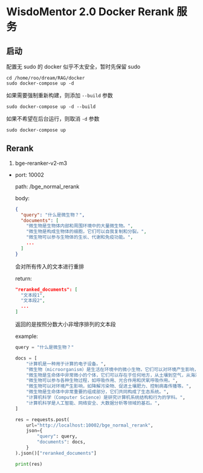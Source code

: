 # WisdoMentor 2.0 Docker Rerank 服务

## 启动

配置无 sudo 的 docker 似乎不太安全，暂时先保留 sudo

``` shell
cd /home/roo/dream/RAG/docker
sudo docker-compose up -d
```

如果需要强制重新构建，则添加 `--build` 参数

``` shell
sudo docker-compose up -d --build
```

如果不希望在后台运行，则取消 `-d` 参数

``` shell
sudo docker-compose up
```

## Rerank

1. bge-reranker-v2-m3

  - port: 10002

    path: /bge_normal_rerank

    body:

    ```json
    {
      "query": "什么是微生物？",
      "documents": [
        "微生物是生物体内部和周围环境中的大量微生物。",
        "微生物是构成生物体的细胞，它们可以自我复制和分裂。",
        "微生物可以参与生物体的生长、代谢和免疫功能。",
        ...
      ]
    }
    ```

    会对所有传入的文本进行重排

    return:

    ```json
    "reranked_documents": [
      "文本段1",
      "文本段2",
      ...
    ]
    ```

    返回的是按照分数大小非增序排列的文本段

    example:

    ``` python
    query = "什么是微生物？"

    docs = [
        "计算机是一种用于计算的电子设备。",
        "微生物（microorganism）是生活在环境中的微小生物，它们可以对环境产生影响，并参与生物圈的形成。",
        "微生物是生命体中非常微小的个体，它们可以存在于任何地方，从土壤到空气，从海洋到高山。",
        "微生物可以参与各种生物过程，如呼吸作用、光合作用和厌氧呼吸作用。",
        "微生物可以对环境产生影响，如降解污染物、促进土壤肥力、控制病毒传播等。",
        "微生物是生命体中非常重要的组成部分，它们共同构成了生态系统。",
        "计算机科学（Computer Science）是研究计算机系统结构和行为的学科。",
        "计算机科学是人工智能、网络安全、大数据分析等领域的基石。",
    ]

    res = requests.post(
        url="http://localhost:10002/bge_normal_rerank",
        json={
            "query": query,
            "documents": docs,
        }
    ).json()["reranked_documents"]

    print(res)
    ```
